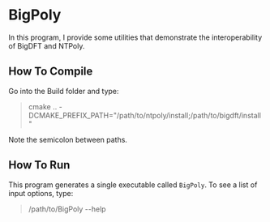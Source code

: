 # BigPoly

In this program, I provide some utilities that demonstrate the interoperability
of BigDFT and NTPoly.

## How To Compile
Go into the Build folder and type:

> cmake .. -DCMAKE_PREFIX_PATH="/path/to/ntpoly/install;/path/to/bigdft/install"

Note the semicolon between paths.

## How To Run

This program generates a single executable called `BigPoly`. To see a list
of input options, type:

> /path/to/BigPoly --help
